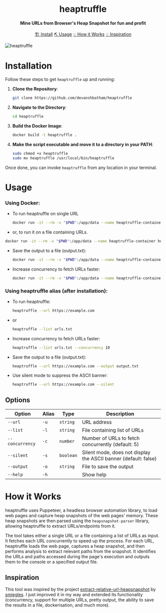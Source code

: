 <h1 align="center">
    heaptruffle
  <br>
</h1>

<h4 align="center">Mine URLs from Browser's Heap Snapshot for fun and profit </h4>

<p align="center">
  <a href="#install">🏗️ Install</a>  
  <a href="#usage">⛏️ Usage</a> 
  <a href="#how-it-works">💡 How it Works</a>  
  <a href="#inspiration">💡 Inspiration</a> 
  <br>
</p>


![heaptruffle](https://github.com/devanshbatham/heaptruffle/blob/main/static/truffleheap.png?raw=true)

# Installation

Follow these steps to get `heaptruffle` up and running:

1. **Clone the Repository**:
   ```sh
   git clone https://github.com/devanshbatham/heaptruffle
   ```

2. **Navigate to the Directory**:
   ```sh
   cd heaptruffle
   ```

3. **Build the Docker Image**:
   ```sh
   docker build -t heaptruffle .
   ```

4. **Make the script executable and move it to a directory in your PATH**:
   ```sh
   sudo chmod +x heaptruffle
   sudo mv heaptruffle /usr/local/bin/heaptruffle
   ```

Once done, you can invoke `heaptruffle` from any location in your terminal.

# Usage

### Using Docker:

- To run heaptruffle on single URL
  ```sh
  docker run -it --rm -v "$PWD":/app/data --name heaptruffle-container heaptruffle --url http://example.com
  ```

- or, to run it on a file containing URLs. 
```sh
docker run -it --rm -v "$PWD":/app/data --name heaptruffle-container heaptruffle --list urls.txt
```

- Save the output to a file (output.txt):
  ```sh
  docker run -it --rm -v "$PWD":/app/data --name heaptruffle-container heaptruffle --url http://example.com --output /app/data/output.txt
  ```

- Increase concurrency to fetch URLs faster:
  ```sh
  docker run -it --rm -v "$PWD":/app/data --name heaptruffle-container heaptruffle --list urls.txt --concurrency 10
  ```

### Using heaptruffle alias (after installation):

- To run heaptruffle:
  ```sh
  heaptruffle --url https://example.com
  ```

- or 
  ```sh
  heaptruffle --list urls.txt
  ```

- Increase concurrency to fetch URLs faster:
  ```sh
  heaptruffle --list urls.txt --concurrency 10
  ```

- Save the output to a file (output.txt):
  ```sh
  heaptruffle --url https://example.com --output output.txt
  ```

- Use silent mode to suppress the ASCII banner:
  ```sh
  heaptruffle --url https://example.com --silent
  ```

## Options

| Option          | Alias | Type     | Description                                                   |
|-----------------|-------|----------|---------------------------------------------------------------|
| `--url`         | `-u`  | `string` | URL address                                                   |
| `--list`        | `-l`  | `string` | File containing list of URLs                                  |
| `--concurrency` | `-c`  | `number` | Number of URLs to fetch concurrently (default: 5)             |
| `--silent`      | `-s`  | `boolean`| Silent mode, does not display the ASCII banner (default: false)|
| `--output`      | `-o`  | `string` | File to save the output                                        |
| `--help`        | `-h`  |          | Show help                                                     |

# How it Works

heaptruffle uses Puppeteer, a headless browser automation library, to load web pages and capture heap snapshots of the web pages' memory. These heap snapshots are then parsed using the `heapsnapshot-parser` library, allowing heaptruffle to extract URLs/endpoints from it.

The tool takes either a single URL or a file containing a list of URLs as input. It fetches each URL concurrently to speed up the process. For each URL, heaptruffle loads the web page, captures a heap snapshot, and then performs analysis to extract relevant paths from the snapshot. It identifies the URLs and paths accessed during the page's execution and outputs them to the console or a specified output file.

## Inspiration
This tool was inspired by the project [extract-relative-url-heapsnapshot](https://github.com/smiegles/extract-relative-url-heapsnapshot) by [smiegles](https://github.com/smiegles). I just improved it in my way and extended its functionality (concurrency, support for multiple URLs, pretty output, the ability to save the results in a file, dockerisation, and much more).
